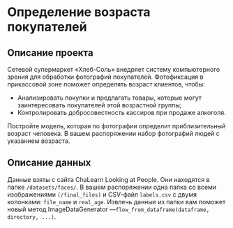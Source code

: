 # Определение возраста покупателей

## Описание проекта
Сетевой супермаркет «Хлеб-Соль» внедряет систему компьютерного зрения для обработки фотографий покупателей. Фотофиксация в прикассовой зоне поможет определять возраст клиентов, чтобы:

   - Анализировать покупки и предлагать товары, которые могут заинтересовать покупателей этой возрастной группы;
   - Контролировать добросовестность кассиров при продаже алкоголя.

Постройте модель, которая по фотографии определит приблизительный возраст человека. В вашем распоряжении набор фотографий людей с указанием возраста.

## Описание данных

Данные взяты с сайта ChaLearn Looking at People. Они находятся в папке `/datasets/faces/`. 
В вашем распоряжении одна папка со всеми изображениями `(/final_files)` и CSV-файл `labels.csv` с двумя колонками: `file_name` и `real_age`. 
Извлечь данные из папки вам поможет новый метод ImageDataGenerator —`flow_from_dataframe(dataframe, directory, ...)`.

